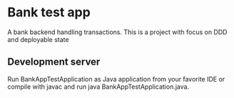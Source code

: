 # Bank test app
A bank backend handling transactions. This is a project with focus on DDD and deployable 
state

## Development server
Run BankAppTestApplication as Java application from your favorite IDE or compile with 
javac and run java BankAppTestApplication.java.